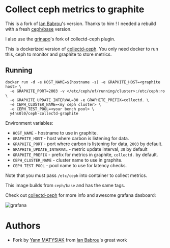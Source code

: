 # Collect ceph metrics to graphite

This is a fork of [Ian Babrou](https://github.com/bobrik)'s version. Thanks to him !
I needed a rebuild  with a fresh [ceph/base](https://github.com/ceph/ceph-docker) version.

I also use the [grinapo](https://github.com/grinapo)'s fork of collectd-ceph plugin.

This is dockerized version of [collectd-ceph](https://github.com/grinapo/collectd-ceph.git).
You only need docker to run this, ceph to monitor and graphite to store metrics.

## Running

```
docker run -d -e HOST_NAME=$(hostname -s) -e GRAPHITE_HOST=<graphite host> \
  -e GRAPHITE_PORT=2003 -v </etc/ceph/of/running/cluster>:/etc/ceph:ro \
  -e GRAPHITE_UPDATE_INTERVAL=30 -e GRAPHITE_PREFIX=collectd. \
  -e CEPH_CLUSTER_NAME=<my ceph cluster> \
  -e CEPH_TEST_POOL=<your bench pool> \
  y4ns0l0/ceph-collectd-graphite
```

Environment variables:

* `HOST_NAME` - hostname to use in graphite.
* `GRAPHITE_HOST` - host where carbon is listening for data.
* `GRAPHITE_PORT` - port where carbon is listening for data, `2003` by default.
* `GRAPHITE_UPDATE_INTERVAL` - metric update interval, `30` by default
* `GRAPHITE_PREFIX` - prefix for metrics in graphite, `collectd.` by default.
* `CEPH_CLUSTER_NAME` - cluster name to use in graphite.
* `CEPH_TEST_POOL` - pool name to use for latency checks.

Note that you must pass `/etc/ceph` into container to collect metrics.

This image builds from `ceph/base` and has the same tags.

Check out [collectd-ceph](https://github.com/grinapo/collectd-ceph.git)
for more info and awesome grafana dasboard:

![grafana](https://raw.githubusercontent.com/grinapo/collectd-ceph/master/public/ceph-overview.png)

# Authors

* Fork by [Yann MATYSIAK](https://github.com/y4ns0l0) from [Ian Babrou](https://github.com/bobrik)'s great work
